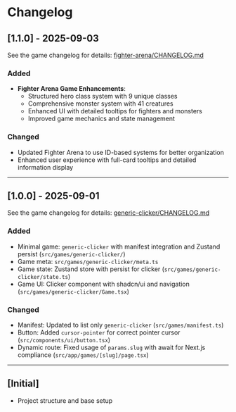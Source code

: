 # Changelog

## [1.1.0] - 2025-09-03
See the game changelog for details: [fighter-arena/CHANGELOG.md](./src/games/fighter-arena/CHANGELOG.md)

### Added
- **Fighter Arena Game Enhancements**:
  - Structured hero class system with 9 unique classes
  - Comprehensive monster system with 41 creatures
  - Enhanced UI with detailed tooltips for fighters and monsters
  - Improved game mechanics and state management

### Changed
- Updated Fighter Arena to use ID-based systems for better organization
- Enhanced user experience with full-card tooltips and detailed information display

---

## [1.0.0] - 2025-09-01
See the game changelog for details: [generic-clicker/CHANGELOG.md](./src/games/generic-clicker/CHANGELOG.md)

### Added
- Minimal game: `generic-clicker` with manifest integration and Zustand persist (`src/games/generic-clicker/`)
- Game meta: `src/games/generic-clicker/meta.ts`
- Game state: Zustand store with persist for clicker (`src/games/generic-clicker/state.ts`)
- Game UI: Clicker component with shadcn/ui and navigation (`src/games/generic-clicker/Game.tsx`)

### Changed
- Manifest: Updated to list only `generic-clicker` (`src/games/manifest.ts`)
- Button: Added `cursor-pointer` for correct pointer cursor (`src/components/ui/button.tsx`)
- Dynamic route: Fixed usage of `params.slug` with await for Next.js compliance (`src/app/games/[slug]/page.tsx`)

---

## [Initial]
- Project structure and base setup
